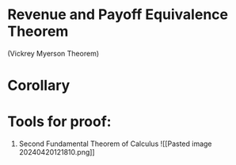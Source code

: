 
# Revenue and Payoff Equivalence Theorem 
(Vickrey Myerson Theorem)


# Corollary 



# Tools for proof: 
1) Second Fundamental Theorem of Calculus
![[Pasted image 20240420121810.png]]

